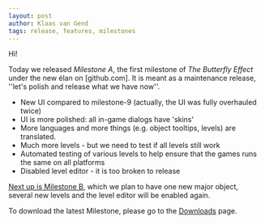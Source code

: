 ```yaml
---
layout: post
author: Klaas van Gend
tags: release, features, milestones
---
```


Hi!

Today we released _Milestone A_, the first milestone of _The Butterfly Effect_ under the new &eacute;lan on [github.com]. It is meant as a maintenance release, ''let's polish and release what we have now''.

 *  New UI compared to milestone-9 (actually, the UI was fully overhauled twice)
 *  UI is more polished: all in-game dialogs have 'skins'
 *  More languages and more things (e.g. object tooltips, levels) are translated.
 *  Much more levels - but we need to test if all levels still work
 *  Automated testing of various levels to help ensure that the games runs the same on all platforms
 *  Disabled level editor - it is too broken to release

[Next up is Milestone B](https://github.com/the-butterfly-effect/tbe/milestones/), which we plan to have one new major object, several new levels and the level editor will be enabled again.

To download the latest Milestone, please go to the [Downloads](/tbe/#Download) page. 
